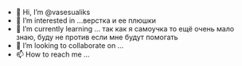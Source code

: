 - 👋 Hi, I’m @vasesualiks
- 👀 I’m interested in ...верстка и ее плюшки
- 🌱 I’m currently learning ... так как я самоучка
то ещё очень мало знаю, буду не против если
мне будут помогать
- 💞️ I’m looking to collaborate on ...
- 📫 How to reach me ...

<!---
vasesualiks/vasesualiks is a ✨ special ✨ repository because its `README.md` (this file) appears on your GitHub profile.
You can click the Preview link to take a look at your changes.
--->
